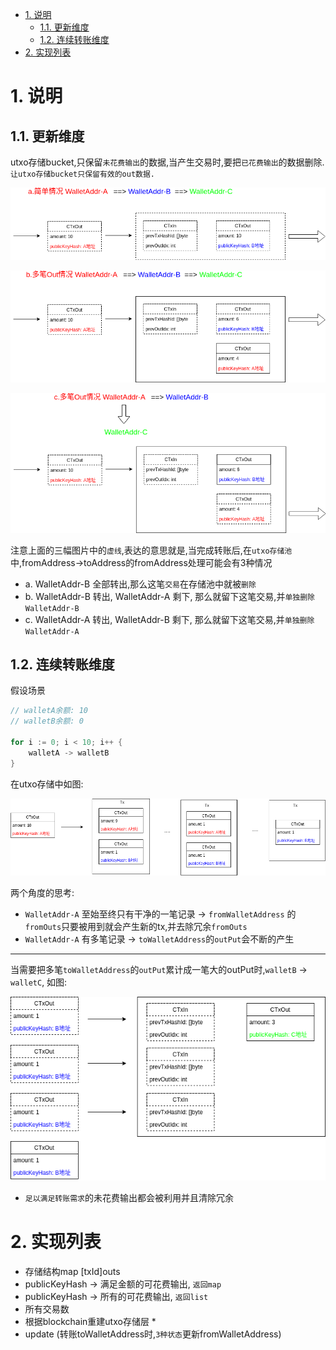 <!-- TOC -->

- [1. 说明](#1-说明)
    - [1.1. 更新维度](#11-更新维度)
    - [1.2. 连续转账维度](#12-连续转账维度)
- [2. 实现列表](#2-实现列表)

<!-- /TOC -->


<a id="markdown-1-说明" name="1-说明"></a>
# 1. 说明

<a id="markdown-11-更新维度" name="11-更新维度"></a>
## 1.1. 更新维度

utxo存储bucket,只保留`未花费输出`的数据,当产生交易时,要把`已花费输出`的数据删除.`让utxo存储bucket只保留有效的out数据.`

![](./pic/utxo_transfer_a.png) 

![](./pic/utxo_transfer_b.png)

![](./pic/utxo_transfer_c.png)

注意上面的三幅图片中的`虚线`,表达的意思就是,当完成转账后,在`utxo存储池`中,fromAddress->toAddress的fromAddress处理可能会有3种情况

* a. WalletAddr-B 全部转出,那么这笔`交易`在存储池中就被`删除`
* b. WalletAddr-B 转出,  WalletAddr-A 剩下, 那么就留下这笔交易,并`单独删除WalletAddr-B`
* c. WalletAddr-A 转出,  WalletAddr-B 剩下, 那么就留下这笔交易,并`单独删除WalletAddr-A`

<a id="markdown-12-连续转账维度" name="12-连续转账维度"></a>
## 1.2. 连续转账维度

假设场景
```go
// walletA余额: 10
// walletB余额: 0

for i := 0; i < 10; i++ {
    walletA -> walletB 
}
```
在utxo存储中如图:

![](./pic/utxo_transfer_continuity.png)

两个角度的思考:
* `WalletAddr-A` 至始至终只有干净的一笔记录 -> `fromWalletAddress` 的`fromOuts`只要被用到就会产生新的tx,并去除冗余`fromOuts`
* `WalletAddr-A` 有多笔记录 -> `toWalletAddress`的`outPut`会不断的产生

---

当需要把多笔`toWalletAddress`的`outPut`累计成一笔大的outPut时,`walletB` -> `walletC`, 如图:

![](./pic/utxo_transfer_package.png)

* `足以满足转账需求`的未花费输出都会被利用并且清除冗余

<a id="markdown-2-实现列表" name="2-实现列表"></a>
# 2. 实现列表

* 存储结构map [txId]outs
* publicKeyHash -> 满足金额的可花费输出, `返回map`
* publicKeyHash -> 所有的可花费输出, `返回list`
* 所有交易数
* 根据blockchain重建utxo存储层  *
* update (转账toWalletAddress时,`3种状态`更新fromWalletAddress)
